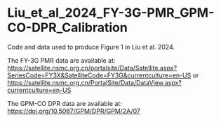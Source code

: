 # Liu_et_al_2024_FY-3G-PMR_GPM-CO-DPR_Calibration
Code and data used to produce Figure 1 in Liu et al. 2024.

The FY-3G PMR data are available at: https://satellite.nsmc.org.cn/portalsite/Data/Satellite.aspx?SeriesCode=FY3X&SatelliteCode=FY3G&currentculture=en-US or https://satellite.nsmc.org.cn/PortalSite/Data/DataView.aspx?currentculture=en-US

The GPM-CO DPR data are available at: https://doi.org/10.5067/GPM/DPR/GPM/2A/07
